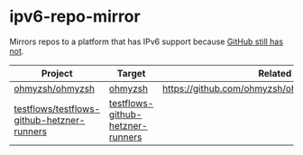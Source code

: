 # ipv6-repo-mirror
Mirrors repos to a platform that has IPv6 support because [GitHub still has not](https://github.com/orgs/community/discussions/10539).

| Project | Target | Related |
| --- | --- | --- |
| [ohmyzsh/ohmyzsh](https://github.com/ohmyzsh/ohmyzsh) | [ohmyzsh](https://codeberg.org/litetex/ohmyzsh) | https://github.com/ohmyzsh/ohmyzsh/issues/12609 |
| [testflows/testflows-github-hetzner-runners](https://github.com/testflows/testflows-github-hetzner-runners) | [testflows-github-hetzner-runners](https://codeberg.org/litetex/testflows-github-hetzner-runners) | |
